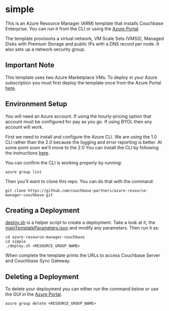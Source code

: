 # simple

This is an Azure Resource Manager (ARM) template that installs Couchbase Enterprise.  You can run it from the  CLI or using the [Azure Portal](https://portal.azure.com).  

The template provisions a virtual network, VM Scale Sets (VMSS), Managed Disks with Premium Storage and public IPs with a DNS record per node.  It also sets up a network security group.

## Important Note

This template uses two Azure Marketplace VMs.  To deploy in your Azure subscription you must first deploy the template once from the Azure Portal [here](https://azuremarketplace.microsoft.com/en-us/marketplace/apps/couchbase.couchbase-enterprise).

## Environment Setup

You will need an Azure account.  If using the hourly-pricing option that account must be configured for pay as you go.  If using BYOL then any account will work.

First we need to install and configure the Azure CLI.  We are using the 1.0 CLI rather than the 2.0 because the logging and error reporting is better.  At some point soon we'll move to the 2.0  You can install the CLI by following the instructions [here](https://docs.microsoft.com/en-us/azure/cli-install-nodejs).

You can confirm the CLI is working properly by running:

    azure group list

Then you'll want to clone this repo.  You can do that with the command:

    git clone https://github.com/couchbase-partners/azure-resource-manager-couchbase.git

## Creating a Deployment

[deploy.sh](deploy.sh) is a helper script to create a deployment.  Take a look at it, the [mainTemplateParameters.json](mainTemplateParameters.json) and modify any parameters.  Then run it as:

    cd azure-resource-manager-couchbase
    cd simple
    ./deploy.sh <RESOURCE_GROUP_NAME>

When complete the template prints the URLs to access Couchbase Server and Couchbase Sync Gateway.

## Deleting a Deployment

To delete your deployment you can either run the command below or use the GUI in the [Azure Portal](https://portal.azure.com).

    azure group delete <RESOURCE_GROUP_NAME>
